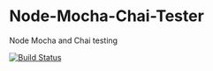 # Node-Mocha-Chai-Tester
Node Mocha and Chai testing


[![Build Status](https://travis-ci.org/mattfili/Node-Mocha-Chai-Tester.svg?branch=master)](https://travis-ci.org/mattfili/Node-Mocha-Chai-Tester)
